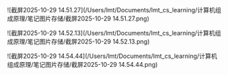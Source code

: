 ![截屏2025-10-29 14.51.27](/Users/lmt/Documents/lmt_cs_learning/计算机组成原理/笔记图片存储/截屏2025-10-29 14.51.27.png)

![截屏2025-10-29 14.52.13](/Users/lmt/Documents/lmt_cs_learning/计算机组成原理/笔记图片存储/截屏2025-10-29 14.52.13.png)

![截屏2025-10-29 14.54.44](/Users/lmt/Documents/lmt_cs_learning/计算机组成原理/笔记图片存储/截屏2025-10-29 14.54.44.png)